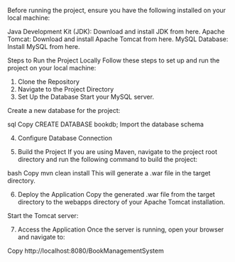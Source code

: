 Before running the project, ensure you have the following installed on your local machine:

Java Development Kit (JDK): Download and install JDK from here.
Apache Tomcat: Download and install Apache Tomcat from here.
MySQL Database: Install MySQL from here.

Steps to Run the Project Locally
Follow these steps to set up and run the project on your local machine:

1. Clone the Repository
2. Navigate to the Project Directory
3. Set Up the Database
Start your MySQL server.

Create a new database for the project:

sql
Copy
CREATE DATABASE bookdb;
Import the database schema

4. Configure Database Connection

5. Build the Project
If you are using Maven, navigate to the project root directory and run the following command to build the project:

bash
Copy
mvn clean install
This will generate a .war file in the target directory.

6. Deploy the Application
Copy the generated .war file from the target directory to the webapps directory of your Apache Tomcat installation.

Start the Tomcat server:

7. Access the Application
Once the server is running, open your browser and navigate to:

Copy
http://localhost:8080/BookManagementSystem
